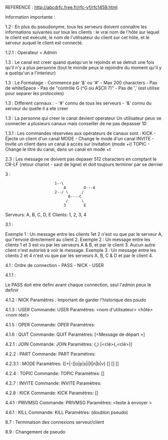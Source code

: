 REFERENCE : http://abcdrfc.free.fr/rfc-vf/rfc1459.html

Information importante :

1.2 : En plus du pseudonyme, tous les serveurs doivent connaître les informations suivantes sur tous les clients : le vrai nom de l'hôte sur lequel le client est exécuté, le nom de l'utilisateur du client sur cet hôte, et le serveur auquel le client est connecté.

1.2.1 : Operateur = Admin

1.3 : Le canal est creer quand quelqu'un le rejoinds et se detruit une fois qu'il n'y a plus personne (tout le monde peux le rejoindre du moment qu'il y a quelqu'un a l'interieur)

1.3 : Le Formatage	- Commence par '&' ou '#'
					- Max 200 characters
					- Pas de whiteSpace
					- Pas de "contrôle G (^G ou ASCII 7)"
					- Pas de ',' (est utilise pour separer les protocoles)

1.3 : Different cannaux :	- '#' connu de tous les serveurs
							- '&' connu du serveur du quelle il a ete creer

1.3 : La personne qui creer le canal devient operateur
	  Un utilisateur peux se connecter a plusieurs canaux mais conseiller de ne pas depasser 10

1.3.1 : Les commandes réservées aux opérateurs de canaux sont :
		KICK - Éjecte un client d'un canal
		MODE - Change le mode d'un canal
		INVITE - Invite un client dans un canal à accès sur invitation (mode +i)
		TOPIC - Change le titre du canal, dans un canal en mode +t

2.3 : Les message ne doivent pas depaser 512 characters en comptant le CR-LF (retour chariot - saut de ligne) et doit toujours terminer par se dernier

3 :

 						  1--\
                              A        D---4
                          2--/ \      /
                                B----C
                               /      \
                              3        E
   Serveurs: A, B, C, D, E         Clients: 1, 2, 3, 4


3.1 :

Exemple 1 :
    Un message entre les clients 1et 2 n'est vu que par le serveur A, qui l'envoie directement au client 2.
Exemple 2 :
    Un message entre les clients 1 et 3 est vu par les serveurs A & B, et par le client 3. Aucun autre client n'est autorisé à voir le message.
Exemple 3 :
    Un message entre les clients 2 et 4 n'est vu que par les serveurs A, B, C & D et par le client 4.



4.1 : Ordre de connection
	- PASS
	- NICK
	- USER

4.1.1 :

Le PASS doit etre defini avant chaque connection, seul l'admin peux le definir

4.1.2 : NICK
		Paramètres : <pseudonyme>
		Important de garder l'historique des psudo

4.1.3 : USER
		Commande: USER
		Paramètres: <nom d'utilisateur> <hôte> <nom de serveur> <nom réel> 

4.1.5 : OPER
		Commande: OPER
		Paramètres: <utilisateur> <mot de passe> 

4.1.6 : QUIT
		Commande: QUIT
		Paramètres: [<Message de départ >] 

4.2.1 : JOIN
		Commande: JOIN
		Paramètres: <canal>{,<canal>} [<clé>{,<clé>}] 

4.2.2 : PART
		Commande: PART
		Paramètres: <canal>

4.2.3.1 : MODE
		Paramètres: <canal> {[+|-]|o|p|s|i|t|n|b|v} [<limite>] [<utilisateur>] [<masque de bannissement >] 

4.2.4 : TOPIC
		Commande: TOPIC
		Paramètres: <canal> [<sujet>] 

4.2.7 : INVITE
		Commande: INVITE
		Paramètres: <pseudonyme> <canal> 

4.2.8 : KICK
		Commande: KICK
		Paramètres: <canal> <utilisateur> [<commentaire>]

4.4.1 : PRIVMSG
		Commande: PRIVMSG
		Paramètres: <destinataire> <texte à envoyer >

4.6.1 : KILL
		Commande: KILL
		Paramètres: <pseudonyme> <commentaire> 
		(doublon pseudo)

8.7 :	Terminaison des connexions serveur/client

8.9 :	Changement de pseudo
		